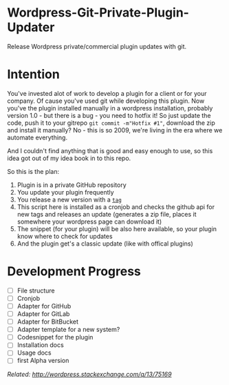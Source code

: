 # Wordpress-Git-Private-Plugin-Updater
Release Wordpress private/commercial plugin updates with git.

# Intention

You've invested alot of work to develop a plugin for a client or for your company. Of cause you've used git while developing this plugin. Now you've the plugin installed manually in a wordpress installation, probably version 1.0 - but there is a bug - you need to hotfix it! So just update the code, push it to your gitrepo `git commit -m"Hotfix #1"`, download the zip and install it manually? No - this is so 2009, we're living in the era where we automate everything.

And I couldn't find anything that is good and easy enough to use, so this idea got out of my idea book in to this repo.

So this is the plan:

1. Plugin is in a private GitHub repository
2. You update your plugin frequently
3. You release a new version with a [`tag`](https://git-scm.com/book/en/v2/Git-Basics-Tagging)
4. This script here is installed as a cronjob and checks the github api for new tags and releases an update (generates a zip file, places it somewhere your wordpress page can download it)
5. The snippet (for your plugin) will be also here available, so your plugin know where to check for updates
6. And the plugin get's a classic update (like with offical plugins)

# Development Progress
- [ ] File structure
- [ ] Cronjob
- [ ] Adapter for GitHub
- [ ] Adapter for GitLab
- [ ] Adapter for BitBucket
- [ ] Adapter template for a new system?
- [ ] Codesnippet for the plugin
- [ ] Installation docs
- [ ] Usage docs
- [ ] first Alpha version

_Related: http://wordpress.stackexchange.com/q/13/75169_
